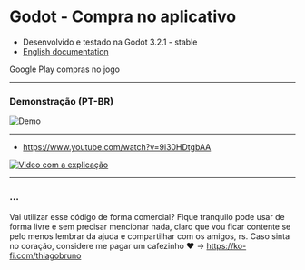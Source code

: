 # Godot - Compra no aplicativo

- Desenvolvido e testado na Godot 3.2.1 - stable
- [English documentation](README.md)

Google Play compras no jogo

----------

### Demonstração (PT-BR)

![Demo](exemplo1.gif)

----------

- https://www.youtube.com/watch?v=9i30HDtgbAA

[![Video com a explicação](https://img.youtube.com/vi/9i30HDtgbAA/0.jpg)](https://www.youtube.com/watch?v=9i30HDtgbAA)

----------

### ...
Vai utilizar esse código de forma comercial? Fique tranquilo pode usar de forma livre e sem precisar mencionar nada, claro que vou ficar contente se pelo menos lembrar da ajuda e compartilhar com os amigos, rs. Caso sinta no coração, considere me pagar um cafezinho :heart: -> https://ko-fi.com/thiagobruno

